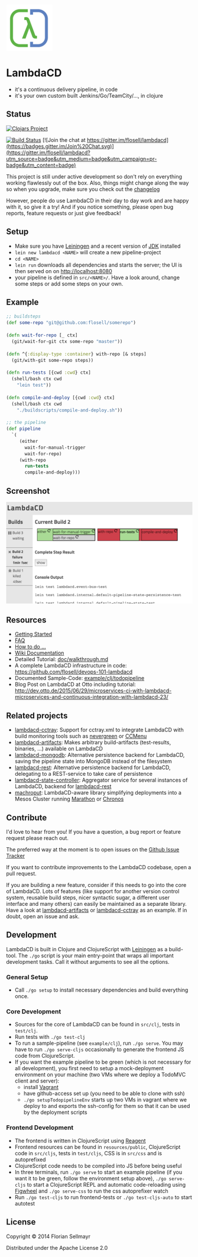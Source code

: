 <img src="doc/img/lambdacd-logo.png" width="125px"/>

# LambdaCD


* it's a continuous delivery pipeline, in code
* it's your own custom built Jenkins/Go/TeamCity/..., in clojure


## Status

[![Clojars Project](http://clojars.org/lambdacd/latest-version.svg)](http://clojars.org/lambdacd)

[![Build Status](https://travis-ci.org/flosell/lambdacd.svg?branch=master)](https://travis-ci.org/flosell/lambdacd) [![Join the chat at https://gitter.im/flosell/lambdacd](https://badges.gitter.im/Join%20Chat.svg)](https://gitter.im/flosell/lambdacd?utm_source=badge&utm_medium=badge&utm_campaign=pr-badge&utm_content=badge)

This project is still under active development so don't rely on everything working flawlessly out of the box.
Also, things might change along the way so when you upgrade, make sure you check out the [changelog](CHANGELOG.md)

However, people do use LambdaCD in their day to day work and are happy with it, so give it a try!
And if you notice something, please open bug reports, feature requests or just give feedback!

## Setup

* Make sure you have [Leiningen](http://leiningen.org) and a recent version of 
  [JDK](http://www.oracle.com/technetwork/java/javase/downloads/jdk8-downloads-2133151.html) installed
* `lein new lambdacd <NAME>` will create a new pipeline-project
* `cd <NAME>`
* `lein run` downloads all dependencies and starts the server; the UI is then served on on [http://localhost:8080](http://localhost:8080)
* your pipeline is defined in `src/<NAME>/`. Have a look around, change some steps or add some steps on your own.


## Example

```clojure
;; buildsteps
(def some-repo "git@github.com:flosell/somerepo")

(defn wait-for-repo [_ ctx]
  (git/wait-for-git ctx some-repo "master"))

(defn ^{:display-type :container} with-repo [& steps]
  (git/with-git some-repo steps))

(defn run-tests [{cwd :cwd} ctx]
  (shell/bash ctx cwd
    "lein test"))

(defn compile-and-deploy [{cwd :cwd} ctx]
  (shell/bash ctx cwd
    "./buildscripts/compile-and-deploy.sh"))

;; the pipeline
(def pipeline
  `(
     (either
       wait-for-manual-trigger
       wait-for-repo)
     (with-repo
       run-tests
       compile-and-deploy)))
```

## Screenshot

![Screenshot](doc/img/readme-screenshot.png)


## Resources

* [Getting Started](http://www.lambda.cd/getting-started/)
* [FAQ](doc/FAQ.md)
* [How to do ...](doc/howto.md)
* [Wiki Documentation](https://github.com/flosell/lambdacd/wiki)
* Detailed Tutorial: [doc/walkthrough.md](doc/walkthrough.md)
* A complete LambdaCD infrastructure in code: https://github.com/flosell/devops-101-lambdacd
* Documented Sample-Code: [example/clj/todopipeline](example/clj/todopipeline)
* Blog Post on LambdaCD at Otto including tutorial: http://dev.otto.de/2015/06/29/microservices-ci-with-lambdacd-microservices-and-continuous-integration-with-lambdacd-23/

## Related projects

* [lambdacd-cctray](https://github.com/flosell/lambdacd-cctray): Support for cctray.xml to integrate LambdaCD with build monitoring tools such as [nevergreen](http://nevergreen.io/) or [CCMenu](http://ccmenu.org/)
* [lambdacd-artifacts](https://github.com/flosell/lambdacd-artifacts): Makes arbitrary build-artifacts (test-results, binaries, ...) available on LambdaCD
* [lambdacd-mongodb](https://github.com/SimonMonecke/lambdacd-mongodb): Alternative persistence backend for LambdaCD, saving the pipeline state into MongoDB instead of the filesystem
* [lambdacd-rest](https://github.com/SimonMonecke/lambdacd-rest): Alternative persistence backend for LambdaCD, delegating to a REST-service to take care of persistence
* [lambdacd-state-controller](https://github.com/SimonMonecke/lambdacd-state-controller): Aggregator service for several instances of LambdaCD, backend for [lambdacd-rest](https://github.com/SimonMonecke/lambdacd-rest)
* [machroput](https://github.com/otto-de/machroput): LambdaCD-aware library simplifying deployments into a Mesos Cluster running [Marathon](https://github.com/mesosphere/marathon) or [Chronos](https://github.com/mesos/chronos)

## Contribute

I'd love to hear from you! If you have a question, a bug report or feature request please reach out.

The preferred way at the moment is to open issues on the [Github Issue Tracker](https://github.com/flosell/lambdacd/issues)

If you want to contribute improvements to the LambdaCD codebase, open a pull request.

If you are building a new feature, consider if this needs to go into the core of LambdaCD. Lots of features
(like support for another version control system, reusable build steps, nicer syntactic sugar, a different user interface
and many others) can easily be maintained as a separate library.
Have a look at [lambdacd-artifacts](https://github.com/flosell/lambdacd-artifacts) or [lambdacd-cctray](https://github.com/flosell/lambdacd-cctray)
as an example. If in doubt, open an issue and ask.


## Development

LambdaCD is built in Clojure and ClojureScript with [Leiningen](http://leiningen.org) as a build-tool.
The `./go` script is your main entry-point that wraps all important development tasks.
Call it without arguments to see all the options.

### General Setup 

* Call `./go setup` to install necessary dependencies and build everything once. 

### Core Development

* Sources for the core of LambdaCD can be found in `src/clj`, tests in `test/clj`.
* Run tests with `./go test-clj`
* To run a sample-pipeline (see `example/clj`), run `./go serve`. You may have to run `./go serve-cljs` occasionally to
  generate the frontend JS code from ClojureScript.
* If you want the example pipeline to be green (which is not necessary for all development), you first need to setup a
  mock-deployment environment on your machine (two VMs where we deploy a TodoMVC client and server):
  * install [Vagrant](http://www.vagrantup.com/downloads.html)
  * have github-access set up (you need to be able to clone with ssh)
  * `./go setupTodopipelineEnv` starts up two VMs in vagrant where we deploy to and exports the ssh-config for them so that it can be used by the deployment scripts

### Frontend Development

* The frontend is written in ClojureScript using [Reagent](https://github.com/reagent-project/reagent)
* Frontend resources can be found in `resources/public`, ClojureScript code in `src/cljs`, tests in `test/cljs`, 
  CSS is in `src/css` and is autoprefixed
* ClojureScript code needs to be compiled into JS before being useful
* In three terminals, run `./go serve` to start an example pipeline (if you want it to be green, follow the environment
  setup above), `./go serve-cljs` to start a ClojureScript REPL and automatic code-reloading using
  [Figwheel](https://github.com/bhauman/lein-figwheel) and `./go serve-css` to run the css autoprefixer watch
* Run `./go test-cljs` to run frontend-tests or `./go test-cljs-auto` to start autotest


## License

Copyright © 2014 Florian Sellmayr

Distributed under the Apache License 2.0

